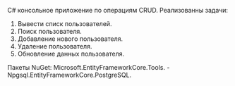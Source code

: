 C# консольное приложение по операциям CRUD.
Реализованны задачи:
1. Вывести списк пользователей.
2. Поиск пользователя.
3. Добавление нового пользователя.
4. Удаление пользователя.
5. Обновление данных пользователя.

Пакеты NuGet: 
Microsoft.EntityFrameworkCore.Tools.      - 
Npgsql.EntityFrameworkCore.PostgreSQL.
